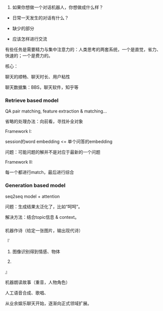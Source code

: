 1. 如果你想做一个对话机器人，你想做成什么样？

* 日常一天发生的对话有什么？

* 缺少的部分

* 应该怎样进行交流

有些任务是需要精力与集中注意力的：人类思考的两套系统，一个是直觉，省力、快速的；一个是费力的。

核心：

聊天的顺畅、聊天时长、用户粘性

聊天数据集：BBS，聊天软件，知乎等

### Retrieve based model

QA pair matching, feature extraction & matching...

省略的处理办法：向前看，寻找补全对象

Framework I:

session的word embedding <= 单个问答的embedding

问题：可能问题的解并不是对应于最新的一个问题

Framework II:

每一个都进行match，最后进行综合

### Generation based model

seq2seq model + attention

问题：生成结果太泛化了，比如“呵呵”。

解决方法：结合topic信息 & context。

### 

机器作诗（给定一张图片，输出现代诗）

『
1. 图像识别得到情感、物体

2. 
』

机器朗读故事（重音，人物角色）

人工语音合成、歌唱、

从业余娱乐聊天开始，逐渐向正式领域扩展。